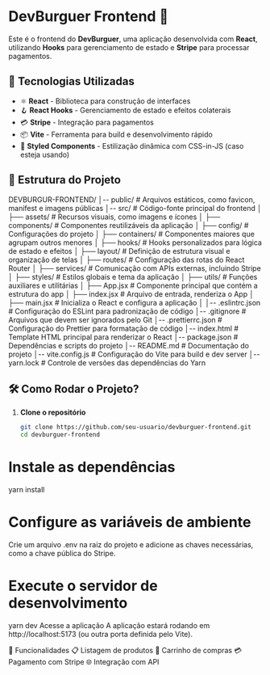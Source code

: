 # DevBurguer Frontend 🍔

Este é o frontend do **DevBurguer**, uma aplicação desenvolvida com **React**, utilizando **Hooks** para gerenciamento de estado e **Stripe** para processar pagamentos.

## 🚀 Tecnologias Utilizadas

- ⚛️ **React** - Biblioteca para construção de interfaces
- 🪝 **React Hooks** - Gerenciamento de estado e efeitos colaterais
- 💳 **Stripe** - Integração para pagamentos
- 📦 **Vite** - Ferramenta para build e desenvolvimento rápido
- 🎨 **Styled Components** - Estilização dinâmica com CSS-in-JS (caso esteja usando)

## 📂 Estrutura do Projeto

DEVBURGUR-FRONTEND/
│-- public/                   # Arquivos estáticos, como favicon, manifest e imagens públicas
│-- src/                       # Código-fonte principal do frontend
│   ├── assets/                # Recursos visuais, como imagens e ícones
│   ├── components/            # Componentes reutilizáveis da aplicação
│   ├── config/                # Configurações do projeto
│   ├── containers/            # Componentes maiores que agrupam outros menores
│   ├── hooks/                 # Hooks personalizados para lógica de estado e efeitos
│   ├── layout/                # Definição de estrutura visual e organização de telas
│   ├── routes/                # Configuração das rotas do React Router
│   ├── services/              # Comunicação com APIs externas, incluindo Stripe
│   ├── styles/                # Estilos globais e tema da aplicação
│   ├── utils/                 # Funções auxiliares e utilitárias
│   ├── App.jsx                # Componente principal que contém a estrutura do app
│   ├── index.jsx              # Arquivo de entrada, renderiza o App
│   ├── main.jsx               # Inicializa o React e configura a aplicação
│
│-- .eslintrc.json             # Configuração do ESLint para padronização de código
│-- .gitignore                 # Arquivos que devem ser ignorados pelo Git
│-- .prettierrc.json           # Configuração do Prettier para formatação de código
│-- index.html                 # Template HTML principal para renderizar o React
│-- package.json               # Dependências e scripts do projeto
│-- README.md                  # Documentação do projeto
│-- vite.config.js             # Configuração do Vite para build e dev server
│-- yarn.lock                  # Controle de versões das dependências do Yarn

## 🛠️ Como Rodar o Projeto?

1. **Clone o repositório**  
   ```bash
   git clone https://github.com/seu-usuario/devburguer-frontend.git
   cd devburguer-frontend
   
<h1>Instale as dependências</h1>
yarn install


<h1>Configure as variáveis de ambiente</h1>
Crie um arquivo .env na raiz do projeto e adicione as chaves necessárias, como a chave pública do Stripe.

<h1>Execute o servidor de desenvolvimento</h1>

yarn dev
Acesse a aplicação
A aplicação estará rodando em http://localhost:5173 (ou outra porta definida pelo Vite).

📌 Funcionalidades
📋 Listagem de produtos
🛒 Carrinho de compras
💳 Pagamento com Stripe
🌐 Integração com API
